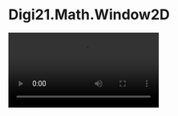 # Digi21.Math.Window2D

<video controls><source src="https://digi21.blob.core.windows.net/videos-ayuda/desarrollo/5.%20Digi21.Math.Window2D.mp4" caption="" type="video/mp4"></video>

